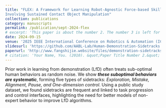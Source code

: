 ```yaml
---
title: "FLEX: A Framework for Learning Robot-Agnostic Force-based Skills
Involving Sustained Contact Object Manipulation"
collection: publications
category: manuscripts
permalink: /publication/sept-2024-flex
# excerpt: 'This paper is about the number 2. The number 3 is left for future work.'
date: 2024-09-15
venue: '2025 IEEE International Conference on Robotics & Automation (ICRA 2025)'
slidesurl: 'https://github.com/AABL-Lab/Human-Demonstration-Sidetracks'
paperurl: 'http://www.fangshijie.website/files/demonstration-sidetracks.pdf'
# citation: 'Your Name, You. (2010). &quot;Paper Title Number 2.&quot; <i>Journal 1</i>. 1(2).'
---
```


Prior work in learning from demonstration (LfD) often treats sub-optimal human behaviors as random noise. We show ***these suboptimal behaviors are systematic***, forming five types of sidetracks: *Exploration, Mistake, Alignment, Pause, and One-dimension control*. Using a public study dataset, we found sidetracks are frequent and linked to task progression and control interfaces, highlighting the need for better models of non-expert behavior to improve LfD algorithms.

